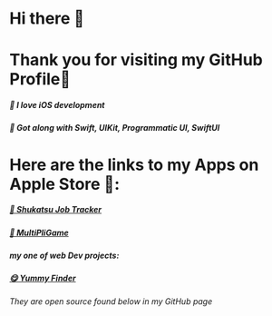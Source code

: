 # Hi there 👋

# Thank you for visiting my GitHub Profile🥳
#####  I love iOS development
##### 🤝 Got along with Swift, UIKit, Programmatic UI, SwiftUI

# Here are the links to my Apps on Apple Store :

##### [🔖 Shukatsu Job Tracker]
##### [🎲 MultiPliGame]

##### my one of web Dev projects:
##### [😋 Yummy Finder]

###### _They are open source found below in my GitHub page_

[//]: # (These are reference links used in the body of this note and get stripped out when the markdown processor does its job. There is no need to format nicely because it shouldn't be seen. Thanks SO - http://stackoverflow.com/questions/4823468/store-comments-in-markdown-syntax)

   [🏫 Grokking the Coding Interview]: <https://www.educative.io/courses/grokking-the-coding-interview>
   [🔖 Shukatsu Job Tracker]: <https://apps.apple.com/de/app/shukatsu-job-tracker/id1622574153r>
   [🎲 MultiPliGame]: <https://apps.apple.com/de/app/multipligame/id1612961419>
   [😋 Yummy Finder]: <https://apps.apple.com/de/app/multipligame/id1612961419>
